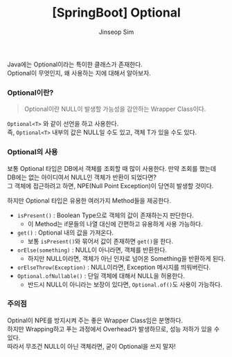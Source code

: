 ﻿---
layout: post
title: "[SpringBoot] Optional"
categories: Springboot
tags: [java]
author:
  - Jinseop Sim
toc: true
---
Java에는 Optional이라는 특이한 클래스가 존재한다.  
Optional이 무엇인지, 왜 사용하는 지에 대해서 알아보자.  

### Optional이란?
> Optional이란 NULL이 발생할 가능성을 감안하는 Wrapper Class이다.  

```Optional<T>``` 와 같이 선언을 하고 사용한다.  
즉, ```Optional<T>``` 내부의 값은 NULL일 수도 있고, 객체 T가 있을 수도 있다.  

### Optional의 사용
보통 Optional 타입은 DB에서 객체를 조회할 때 많이 사용한다.
만약 조회를 했는데 DB에는 없는 아이디여서 NULL인 객체가 반환이 되었다면?  
그 객체에 접근하려고 하면, NPE(Null Point Exception)이 당연히 발생할 것이다.  

하지만 Optional 타입은 유용한 여러가지 Method들을 제공한다.  
- ```isPresent()``` : Boolean Type으로 객체의 값이 존재하는지 판단한다.
  - 이 Method는 if문들의 나열 대신에 간편하고 유용하게 사용 가능하다.
- ```get()``` : Optional 내의 값을 가져온다.
  - 보통 ```isPresent()```와 묶어서 값이 존재하면 ```get()```을 한다.
- ```orElse(something)``` : NULL이 아니라면, 객체를 반환한다.
  - 하지만 NULL이라면, 객체가 아닌 인자로 넘어온 Something을 반환하게 된다.
- ```orElseThrow(Exception)``` : NULL이라면, Exception 메시지를 띄워버린다.
- ```Optional.ofNullable()``` : 단일 객체에 대해서 NULL을 허용한다.
  - 반드시 NULL이 아니라는 보장이 있다면, ```Optional.of()```도 사용이 가능하다.

### 주의점
Optinal이 NPE를 방지시켜 주는 좋은 Wrapper Class임은 분명하다.  
하지만 Wrapping하고 푸는 과정에서 Overhead가 발생하므로, 성능 저하가 있을 수 있다.  
따라서 무조건 NULL이 아닌 객체라면, 굳이 Optional을 쓰지 말자!  